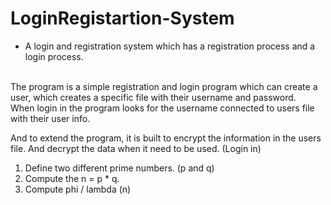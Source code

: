 # LoginRegistartion-System
* A login and registration system which has a registration process and a login process.
<br>
The program is a simple registration and login program which can create a user, which creates
a specific file with their username and password.<br>
When login in the program looks for the username connected to users file with their user info.

And to extend the program, it is built to encrypt the information in the users file. And decrypt
the data when it need to be used. (Login in)

1. Define two different prime numbers. (p and q)
2. Compute the n = p * q.
3. Compute phi / lambda (n)

